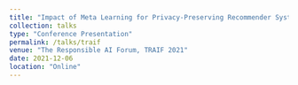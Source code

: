 ```yaml
---
title: "Impact of Meta Learning for Privacy-Preserving Recommender System"
collection: talks
type: "Conference Presentation"
permalink: /talks/traif
venue: "The Responsible AI Forum, TRAIF 2021"
date: 2021-12-06
location: "Online"
---
```

